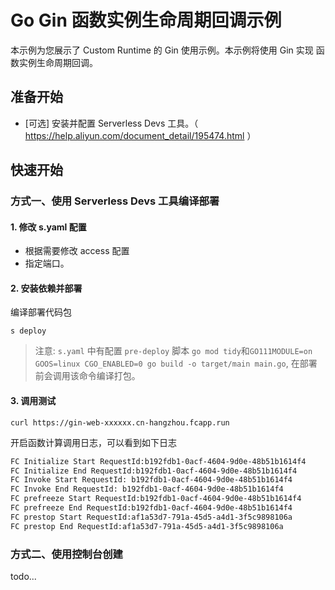 # Go Gin 函数实例生命周期回调示例

本示例为您展示了 Custom Runtime 的 Gin 使用示例。本示例将使用 Gin 实现 函数实例生命周期回调。


## 准备开始

- [可选] 安装并配置 Serverless Devs 工具。（ https://help.aliyun.com/document_detail/195474.html ）

## 快速开始
### 方式一、使用 Serverless Devs 工具编译部署

#### 1. 修改 s.yaml 配置
- 根据需要修改 access 配置
- 指定端口。

#### 2. 安装依赖并部署

编译部署代码包
```shell
s deploy
```
> 注意: `s.yaml` 中有配置 `pre-deploy` 脚本  `go mod tidy`和`GO111MODULE=on GOOS=linux CGO_ENABLED=0 go build -o target/main main.go`, 在部署前会调用该命令编译打包。

#### 3. 调用测试

```shell
curl https://gin-web-xxxxxx.cn-hangzhou.fcapp.run
```
开启函数计算调用日志，可以看到如下日志

```bash
FC Initialize Start RequestId:b192fdb1-0acf-4604-9d0e-48b51b1614f4
FC Initialize End RequestId:b192fdb1-0acf-4604-9d0e-48b51b1614f4
FC Invoke Start RequestId: b192fdb1-0acf-4604-9d0e-48b51b1614f4
FC Invoke End RequestId: b192fdb1-0acf-4604-9d0e-48b51b1614f4
FC prefreeze Start RequestId:b192fdb1-0acf-4604-9d0e-48b51b1614f4
FC prefreeze End RequestId:b192fdb1-0acf-4604-9d0e-48b51b1614f4
FC prestop Start RequestId:af1a53d7-791a-45d5-a4d1-3f5c9898106a
FC prestop End RequestId:af1a53d7-791a-45d5-a4d1-3f5c9898106a
```

### 方式二、使用控制台创建
todo...



